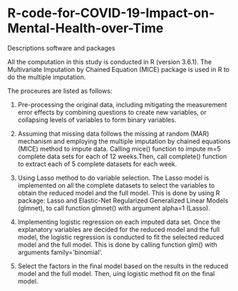 # R-code-for-COVID-19-Impact-on-Mental-Health-over-Time

Descriptions software and packages

All the computation in this study is conducted in R (version 3.6.1). 
The Multivariate Imputation by Chained Equation (MICE) package is used in R to do the multiple imputation.

The proceures are listed as follows:

1. Pre-processing the original data, including mitigating the measurement error effects by combining questions to create new variables, or collapsing levels of variables to form binary variables.


2. Assuming that missing data follows the missing at random (MAR) mechanism and employing the multiple imputation by chained equations (MICE) method to impute data. 
Calling mice() function to impute m=5 complete data sets for each of 12 weeks.Then, call complete() function to extract each of 5 complete datasets for each week.

3. Using Lasso method to do variable selection. 
The Lasso model is implemented on all the complete datasets to select the variables to obtain the reduced model and the full model. 
This is done by using R package: Lasso and Elastic-Net Regularized Generalized Linear Models (glmnet), to call function glmnet() with argument alpha=1 (Lasso). 

4. Implementing logistic regression on each imputed data set.
Once the explanatory variables are decided for the reduced model and the full model, the logistic regression is conducted to fit the selected reduced model and the full model. 
This is done by calling function glm() with arguments family='binomial'.

5. Select the factors in the final model based on the results in the reduced model and the full model. Then, uing logistic method fit on the final model.
